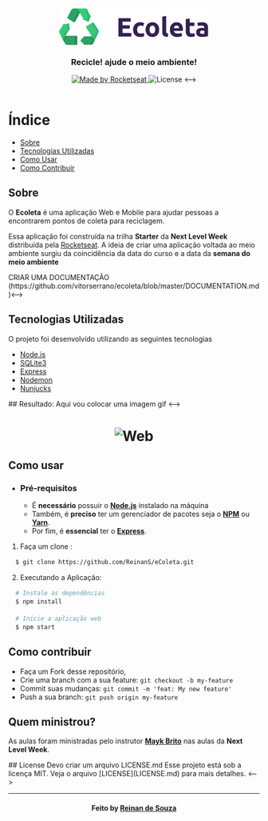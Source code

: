 <h3 align="center">
    <img alt="Logo" title="#logo" width="300px" src=".github/logo.png">
    <br><br>
    <b>Recicle! ajude o meio ambiente!</b>  
    <br>
</h3>

<p align="center">
  <a href="https://rocketseat.com.br">
    <img alt="Made by Rocketseat" src="https://img.shields.io/badge/made%20by-Rocketseat-%237519C1">
  </a>
  <!-->
  <a>
  <img alt="License" src="https://img.shields.io/github/license/vitorserrano/ecoleta?color=%237519C1">
  </a>
  <-->
  <br><br>
</p>

# Índice

- [Sobre](#sobre)
- [Tecnologias Utilizadas](#tecnologias-utilizadas)
- [Como Usar](#como-usar)
- [Como Contribuir](#como-contribuir)

<a id="sobre"></a>

## Sobre

O <strong>Ecoleta</strong> é uma aplicação Web e Mobile para ajudar pessoas a encontrarem pontos de coleta para reciclagem.

Essa aplicação foi construída na trilha <strong>Starter</strong> da <strong>Next Level Week</strong> distribuída pela [Rocketseat](https://rocketseat.com.br/). A ideia de criar uma aplicação voltada ao meio ambiente surgiu da coincidência da data do curso e a data da <strong>semana do meio ambiente</strong>


<!--> CRIAR UMA DOCUMENTAÇÃO (https://github.com/vitorserrano/ecoleta/blob/master/DOCUMENTATION.md)<-->

<a id="tecnologias-utilizadas"></a>

## Tecnologias Utilizadas

O projeto foi desenvolvido utilizando as seguintes tecnologias

- [Node.js](https://nodejs.org/en/)
- [SQLite3](https://www.sqlite.org/version3.html)
- [Express](https://expressjs.com/pt-br/)
- [Nodemon](https://nodemon.io/)
- [Nunjucks](https://mozilla.github.io/nunjucks/)

<!-->
## Resultado:

Aqui vou colocar uma imagem gif <-->
<h1 align="center">
    <img alt="Web" src="#" width="900px">
</h1>

<a id="como-usar"></a>

## Como usar

- ### **Pré-requisitos**

  - É **necessário** possuir o **[Node.js](https://nodejs.org/en/)** instalado na máquina
  - Também, é **preciso** ter um gerenciador de pacotes seja o **[NPM](https://www.npmjs.com/)** ou **[Yarn](https://yarnpkg.com/)**.
  - Por fim, é **essencial** ter o **[Express](https://expressjs.com/pt-br/)**.

1. Faça um clone :

```sh
  $ git clone https://github.com/ReinanS/eColeta.git
```

2. Executando a Aplicação:

```sh
  # Instale as dependências
  $ npm install

  # Inicie a aplicação web
  $ npm start
```

<a id="como-contribuir"></a>

## Como contribuir

- Faça um Fork desse repositório,
- Crie uma branch com a sua feature: `git checkout -b my-feature`
- Commit suas mudanças: `git commit -m 'feat: My new feature'`
- Push a sua branch: `git push origin my-feature`

## Quem ministrou?

As aulas foram ministradas pelo instrutor **[Mayk Brito](https://github.com/maykbrito)** nas aulas da **Next Level Week**.

<!-->
## License

Devo criar um arquivo LICENSE.md
Esse projeto está sob a licença MIT. Veja o arquivo [LICENSE](LICENSE.md) para mais detalhes.
<-->
---

<h4 align="center">
    Feito by <a href="https://www.linkedin.com/in/reinandesouza/" target="_blank">Reinan de Souza</a>
</h4>

